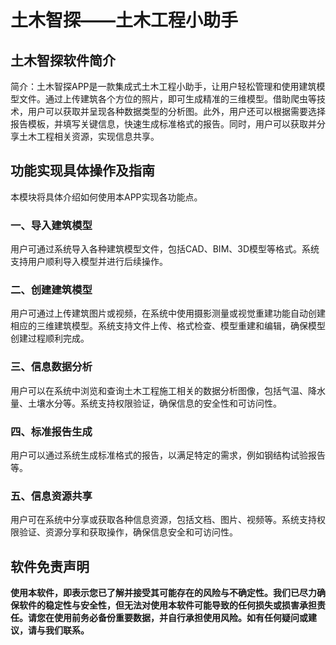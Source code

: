 # 土木智探——土木工程小助手

## 土木智探软件简介
简介：土木智探APP是一款集成式土木工程小助手，让用户轻松管理和使用建筑模型文件。通过上传建筑各个方位的照片，即可生成精准的三维模型。借助爬虫等技术，用户可以获取并呈现各种数据类型的分析图。此外，用户还可以根据需要选择报告模板，并填写关键信息，快速生成标准格式的报告。同时，用户可以获取并分享土木工程相关资源，实现信息共享。

## 功能实现具体操作及指南
本模块将具体介绍如何使用本APP实现各功能点。

### 一、导入建筑模型
用户可通过系统导入各种建筑模型文件，包括CAD、BIM、3D模型等格式。系统支持用户顺利导入模型并进行后续操作。

### 二、创建建筑模型
用户可通过上传建筑图片或视频，在系统中使用摄影测量或视觉重建功能自动创建相应的三维建筑模型。系统支持文件上传、格式检查、模型重建和编辑，确保模型创建过程顺利完成。

### 三、信息数据分析
用户可以在系统中浏览和查询土木工程施工相关的数据分析图像，包括气温、降水量、土壤水分等。系统支持权限验证，确保信息的安全性和可访问性。

### 四、标准报告生成
用户可以通过系统生成标准格式的报告，以满足特定的需求，例如钢结构试验报告等。

### 五、信息资源共享
用户可在系统中分享或获取各种信息资源，包括文档、图片、视频等。系统支持权限验证、资源分享和获取操作，确保信息安全和可访问性。


## 软件免责声明
__使用本软件，即表示您已了解并接受其可能存在的风险与不确定性。我们已尽力确保软件的稳定性与安全性，但无法对使用本软件可能导致的任何损失或损害承担责任。请您在使用前务必备份重要数据，并自行承担使用风险。如有任何疑问或建议，请与我们联系。__

